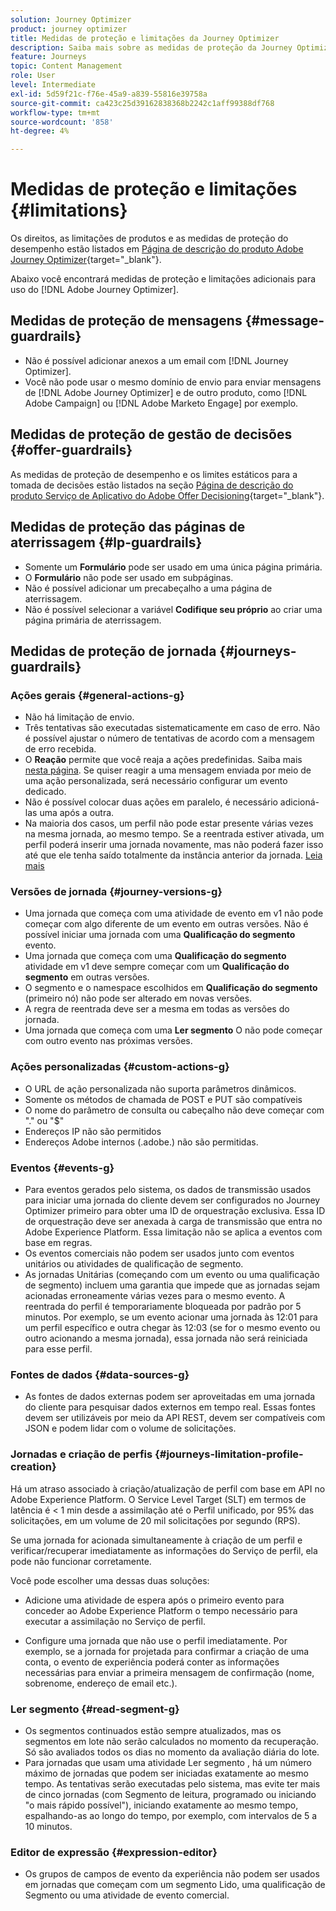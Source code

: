 ```yaml
---
solution: Journey Optimizer
product: journey optimizer
title: Medidas de proteção e limitações da Journey Optimizer
description: Saiba mais sobre as medidas de proteção da Journey Optimizer
feature: Journeys
topic: Content Management
role: User
level: Intermediate
exl-id: 5d59f21c-f76e-45a9-a839-55816e39758a
source-git-commit: ca423c25d39162838368b2242c1aff99388df768
workflow-type: tm+mt
source-wordcount: '858'
ht-degree: 4%

---
```


# Medidas de proteção e limitações {#limitations}

Os direitos, as limitações de produtos e as medidas de proteção do desempenho estão listados em [Página de descrição do produto Adobe Journey Optimizer](https://helpx.adobe.com/br/legal/product-descriptions/adobe-campaign-managed-cloud-services.html){target=&quot;_blank&quot;}.

Abaixo você encontrará medidas de proteção e limitações adicionais para uso do [!DNL Adobe Journey Optimizer].

## Medidas de proteção de mensagens {#message-guardrails}

* Não é possível adicionar anexos a um email com [!DNL Journey Optimizer].
* Você não pode usar o mesmo domínio de envio para enviar mensagens de [!DNL Adobe Journey Optimizer] e de outro produto, como [!DNL Adobe Campaign] ou [!DNL Adobe Marketo Engage] por exemplo.


## Medidas de proteção de gestão de decisões {#offer-guardrails}

As medidas de proteção de desempenho e os limites estáticos para a tomada de decisões estão listados na seção [Página de descrição do produto Serviço de Aplicativo do Adobe Offer Decisioning](https://helpx.adobe.com/legal/product-descriptions/offer-decisioning-app-service.html){target=&quot;_blank&quot;}.


## Medidas de proteção das páginas de aterrissagem {#lp-guardrails}

* Somente um **Formulário** pode ser usado em uma única página primária.
* O **Formulário** não pode ser usado em subpáginas.
* Não é possível adicionar um precabeçalho a uma página de aterrissagem.
* Não é possível selecionar a variável **Codifique seu próprio** ao criar uma página primária de aterrissagem.

## Medidas de proteção de jornada {#journeys-guardrails}

### Ações gerais {#general-actions-g}

* Não há limitação de envio.
* Três tentativas são executadas sistematicamente em caso de erro. Não é possível ajustar o número de tentativas de acordo com a mensagem de erro recebida.
* O **Reação** permite que você reaja a ações predefinidas. Saiba mais [nesta página](../building-journeys/reaction-events.md). Se quiser reagir a uma mensagem enviada por meio de uma ação personalizada, será necessário configurar um evento dedicado.
* Não é possível colocar duas ações em paralelo, é necessário adicioná-las uma após a outra.
* Na maioria dos casos, um perfil não pode estar presente várias vezes na mesma jornada, ao mesmo tempo. Se a reentrada estiver ativada, um perfil poderá inserir uma jornada novamente, mas não poderá fazer isso até que ele tenha saído totalmente da instância anterior da jornada. [Leia mais](../building-journeys/journey.md#journey-ending)

### Versões de jornada {#journey-versions-g}

* Uma jornada que começa com uma atividade de evento em v1 não pode começar com algo diferente de um evento em outras versões. Não é possível iniciar uma jornada com uma **Qualificação do segmento** evento.
* Uma jornada que começa com uma **Qualificação do segmento** atividade em v1 deve sempre começar com um **Qualificação do segmento** em outras versões.
* O segmento e o namespace escolhidos em **Qualificação do segmento** (primeiro nó) não pode ser alterado em novas versões.
* A regra de reentrada deve ser a mesma em todas as versões do jornada.
* Uma jornada que começa com uma **Ler segmento** O não pode começar com outro evento nas próximas versões.

### Ações personalizadas {#custom-actions-g}

* O URL de ação personalizada não suporta parâmetros dinâmicos.
* Somente os métodos de chamada de POST e PUT são compatíveis
* O nome do parâmetro de consulta ou cabeçalho não deve começar com &quot;.&quot; ou &quot;$&quot;
* Endereços IP não são permitidos
* Endereços Adobe internos (.adobe.) não são permitidas.

### Eventos {#events-g}

* Para eventos gerados pelo sistema, os dados de transmissão usados para iniciar uma jornada do cliente devem ser configurados no Journey Optimizer primeiro para obter uma ID de orquestração exclusiva. Essa ID de orquestração deve ser anexada à carga de transmissão que entra no Adobe Experience Platform. Essa limitação não se aplica a eventos com base em regras.
* Os eventos comerciais não podem ser usados junto com eventos unitários ou atividades de qualificação de segmento.
* As jornadas Unitárias (começando com um evento ou uma qualificação de segmento) incluem uma garantia que impede que as jornadas sejam acionadas erroneamente várias vezes para o mesmo evento. A reentrada do perfil é temporariamente bloqueada por padrão por 5 minutos. Por exemplo, se um evento acionar uma jornada às 12:01 para um perfil específico e outra chegar às 12:03 (se for o mesmo evento ou outro acionando a mesma jornada), essa jornada não será reiniciada para esse perfil.

### Fontes de dados {#data-sources-g}

* As fontes de dados externas podem ser aproveitadas em uma jornada do cliente para pesquisar dados externos em tempo real. Essas fontes devem ser utilizáveis por meio da API REST, devem ser compatíveis com JSON e podem lidar com o volume de solicitações.

### Jornadas e criação de perfis {#journeys-limitation-profile-creation}

Há um atraso associado à criação/atualização de perfil com base em API no Adobe Experience Platform. O Service Level Target (SLT) em termos de latência é &lt; 1 min desde a assimilação até o Perfil unificado, por 95% das solicitações, em um volume de 20 mil solicitações por segundo (RPS).

Se uma jornada for acionada simultaneamente à criação de um perfil e verificar/recuperar imediatamente as informações do Serviço de perfil, ela pode não funcionar corretamente.

Você pode escolher uma dessas duas soluções:

* Adicione uma atividade de espera após o primeiro evento para conceder ao Adobe Experience Platform o tempo necessário para executar a assimilação no Serviço de perfil.

* Configure uma jornada que não use o perfil imediatamente. Por exemplo, se a jornada for projetada para confirmar a criação de uma conta, o evento de experiência poderá conter as informações necessárias para enviar a primeira mensagem de confirmação (nome, sobrenome, endereço de email etc.).

### Ler segmento {#read-segment-g}

* Os segmentos continuados estão sempre atualizados, mas os segmentos em lote não serão calculados no momento da recuperação. Só são avaliados todos os dias no momento da avaliação diária do lote.
* Para jornadas que usam uma atividade Ler segmento , há um número máximo de jornadas que podem ser iniciadas exatamente ao mesmo tempo. As tentativas serão executadas pelo sistema, mas evite ter mais de cinco jornadas (com Segmento de leitura, programado ou iniciando &quot;o mais rápido possível&quot;), iniciando exatamente ao mesmo tempo, espalhando-as ao longo do tempo, por exemplo, com intervalos de 5 a 10 minutos.

### Editor de expressão {#expression-editor}

* Os grupos de campos de evento da experiência não podem ser usados em jornadas que começam com um segmento Lido, uma qualificação de Segmento ou uma atividade de evento comercial.

